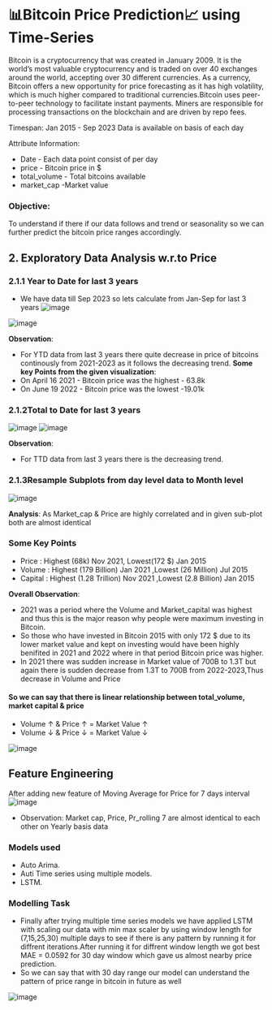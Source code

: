 # 📊Bitcoin Price Prediction📈 using Time-Series
Bitcoin is a cryptocurrency that was created in January 2009. It is the world’s most valuable cryptocurrency and is traded on over 40 exchanges around the world, accepting over 30 different currencies. As a currency, Bitcoin offers a new opportunity for price forecasting as it has high volatility, which is much higher compared to traditional currencies.Bitcoin uses peer-to-peer technology to facilitate instant payments. Miners are responsible for processing transactions on the blockchain and are driven by repo fees.

Timespan: Jan 2015 - Sep 2023
Data is available on basis of each day

Attribute Information:
- Date - Each data point consist of per day
- price - Bitcoin price in $
- total_volume - Total bitcoins available
- market_cap -Market value
### Objective:
To understand if there if our data follows and trend or seasonality so we can further predict the bitcoin price ranges accordingly.

## 2. Exploratory Data Analysis w.r.to Price
### 2.1.1 Year to Date for last 3 years
- We have data till Sep 2023 so lets calculate from Jan-Sep for last 3 years
![image](https://github.com/nihar-max/bitcoin-price-prediction/assets/61958476/22fb905d-a286-405f-a5f1-36af267e3fe2)

![image](https://github.com/nihar-max/bitcoin-price-prediction/assets/61958476/d026a149-697c-456e-b5f6-3d862720ae24)

**Observation**:
- For YTD data from last 3 years there quite decrease in price of bitcoins continously from 2021-2023 as it follows the decreasing trend.
 **Some key Points from the given visualization**:
-  On April 16 2021 - Bitcoin price was the highest - 63.8k
-  On June 19 2022 - Bitcoin price was the lowest  -19.01k

### 2.1.2Total to Date for last 3 years
![image](https://github.com/nihar-max/bitcoin-price-prediction/assets/61958476/f86213e9-f792-459b-a7ad-6da0651b1806)
![image](https://github.com/nihar-max/bitcoin-price-prediction/assets/61958476/106129db-fa97-42f1-b72f-ee92537e4c8c)

**Observation**:
- For TTD data from last 3 years there is the decreasing trend.

### 2.1.3Resample Subplots from day level data to Month level
![image](https://github.com/nihar-max/bitcoin-price-prediction/assets/61958476/eb01a024-d23a-4d09-83d6-2ac187ca9ca1)

**Analysis**: As Market_cap & Price are highly correlated and in given sub-plot both are almost identical

### Some Key Points
- Price : Highest (68k) Nov 2021, Lowest(172 $) Jan 2015
- Volume : Highest (179 Billion) Jan 2021 ,Lowest (26 Million) Jul 2015
- Capital : Highest (1.28 Trillion) Nov 2021 ,Lowest (2.8 Billion) Jan 2015

**Overall Observation**:
- 2021 was a period where the Volume and Market_capital was highest and thus this is the major reason why people were maximum investing in Bitcoin.
- So those who have invested in Bitcoin 2015 with only 172 $ due to its lower market value and kept on investing would have been highly benifited in 2021 and 2022 where in that period Bitcoin price was higher.
- In 2021 there was sudden increase in Market value of 700B to 1.3T but again there is sudden decrease from 1.3T to 700B from 2022-2023,Thus decrease in Volume and Price

#### So we can say that there is linear relationship between total_volume, market capital & price

- Volume ↑ & Price ↑ = Market Value ↑
- Volume ↓ & Price ↓ = Market Value ↓

![image](https://github.com/nihar-max/bitcoin-price-prediction/assets/61958476/8dd8bf3e-1d65-4f4f-ada3-12cbe6baf6ce)

## Feature Engineering
After adding new feature of Moving Average for Price for 7 days interval
![image](https://github.com/nihar-max/bitcoin-price-prediction/assets/61958476/55c8fa9c-3027-46f8-a62b-0609bad68ad8)

- Observation: Market cap, Price, Pr_rolling 7 are almost identical to each other on Yearly basis data

### Models used
- Auto Arima.
- Auti Time series using multiple models.
- LSTM.

### Modelling Task
- Finally after trying multiple time series models we have applied LSTM with scaling our data with min max scaler by using window length for (7,15,25,30) multiple days to see if there is any pattern by running it for diffrent iterations.After running it for diffrent window length we got best MAE = 0.0592 for 30 day window which gave us almost nearby price prediction.
- So we can say that with 30 day range our model can understand the pattern of price range in bitcoin in future as well

![image](https://github.com/nihar-max/bitcoin-price-prediction/assets/61958476/3f032c7f-8003-460a-89f2-0b4441ce6ee9)




